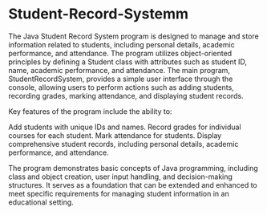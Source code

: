 # Student-Record-Systemm

The Java Student Record System program is designed to manage and store information related to students, including personal details, academic performance, and attendance. The program utilizes object-oriented principles by defining a Student class with attributes such as student ID, name, academic performance, and attendance. The main program, StudentRecordSystem, provides a simple user interface through the console, allowing users to perform actions such as adding students, recording grades, marking attendance, and displaying student records.

Key features of the program include the ability to:

Add students with unique IDs and names.
Record grades for individual courses for each student.
Mark attendance for students.
Display comprehensive student records, including personal details, academic performance, and attendance.

The program demonstrates basic concepts of Java programming, including class and object creation, user input handling, and decision-making structures. It serves as a foundation that can be extended and enhanced to meet specific requirements for managing student information in an educational setting.
